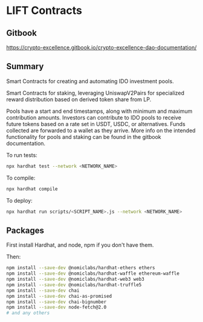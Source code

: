 # LIFT Contracts

## Gitbook

https://crypto-excellence.gitbook.io/crypto-excellence-dao-documentation/

## Summary

Smart Contracts for creating and automating IDO investment pools.

Smart Contracts for staking, leveraging UniswapV2Pairs for specialized reward distribution based on derived token share from LP.

Pools have a start and end timestamps, along with minimum and maximum contribution amounts. Investors can contribute to IDO pools to receive future tokens based on a rate set in USDT, USDC, or alternatives. Funds collected are forwarded to a wallet as they arrive. More info on the intended functionality for pools and staking can be found in the gitbook documentation.

To run tests:

```bash
npx hardhat test --network <NETWORK_NAME>
```

To compile:

```bash
npx hardhat compile
```

To deploy:

```bash
npx hardhat run scripts/<SCRIPT_NAME>.js --network <NETWORK_NAME>
```

## Packages

First install Hardhat, and node, npm if you don't have them.

Then:

```bash
npm install --save-dev @nomiclabs/hardhat-ethers ethers
npm install --save-dev @nomiclabs/hardhat-waffle ethereum-waffle
npm install --save-dev @nomiclabs/hardhat-web3 web3
npm install --save-dev @nomiclabs/hardhat-truffle5
npm install --save-dev chai
npm install --save-dev chai-as-promised
npm install --save-dev chai-bignumber
npm install --save-dev node-fetch@2.0
# and any others
```

